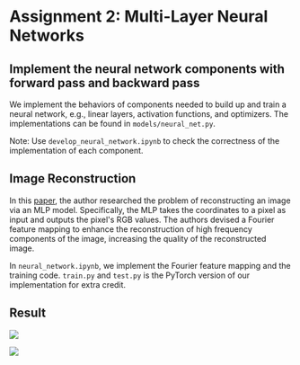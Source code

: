 # Assignment 2: Multi-Layer Neural Networks
## Implement the neural network components with forward pass and backward pass
We implement the behaviors of components needed to build up and train a neural network, e.g., linear layers, activation functions, and optimizers. The implementations can be found in `models/neural_net.py`.

Note: Use `develop_neural_network.ipynb` to check the correctness of the implementation of each component.

## Image Reconstruction
In this [paper](https://bmild.github.io/fourfeat/), the author researched the problem of reconstructing an image via an MLP model. Specifically, the MLP takes the coordinates to a pixel as input and outputs the pixel's RGB values. The authors devised a Fourier feature mapping to enhance the reconstruction of high frequency components of the image, increasing the quality of the reconstructed image. 

In `neural_network.ipynb`, we implement the Fourier feature mapping and the training code. `train.py` and `test.py` is the PyTorch version of our implementation for extra credit.

## Result

![](https://i.imgur.com/bIP10FX.png)

![](https://i.imgur.com/X7wHOFl.png)
